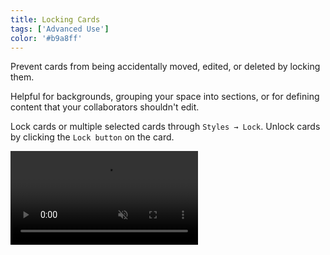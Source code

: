```yaml
---
title: Locking Cards
tags: ['Advanced Use']
color: '#b9a8ff'
---
```


Prevent cards from being accidentally moved, edited, or deleted by locking them.

Helpful for backgrounds, grouping your space into sections, or for defining content that your collaborators shouldn't edit.

Lock cards or multiple selected cards through `Styles → Lock`. Unlock cards by clicking the `Lock button` on the card.

<video class="" autoplay loop muted playsinline>
  <source src="https://kinopio-updates.us-east-1.linodeobjects.com/lock-cards.mp4">
</video>
